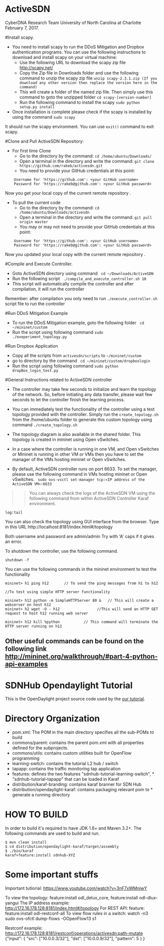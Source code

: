 ActiveSDN
========
CyberDNA Research Team
University of North Carolina at Charlotte
February 7, 2017.

#Install scapy.

* You need to install scapy to run the DDoS Mitigation and Dropbox authentication programs. You can use the following instructions to download and install scapy on your virtual machine:
  * Use the following URL to download the scapy zip file http://scapy.net/
  * Copy the Zip file in Downloads folder and use the following command to unzip the scapy zip file
    ``` unzip scapy-2.3.1.zip (If you download any other version then replace the version here in the command) ```
  * This will create a folder of the named zip file. Then simply use this command to goto the unzipped folder
    ``` cd scapy-[version-number] ```
  * Run the following command to install the scapy
    ``` sudo python setup.py install ```
* Once installation is complete please check if the scapy is installed by using the command 
  ``` sudo scapy ``` 
  
It should run the scapy environment. You can use ```exit()``` command to exit scapy.

#Clone and Pull ActiveSDN Repository:
* For first time Clone
  * Go to the directory <Downloads> by the command:
    ``` cd /home/ubuntu/Downloads/ ```
  * Open a terminal in the <Downloads> directory and write the command:
    ```git clone https://github.com/rakeb/activesdn.git ```
  * You need to provide your GitHub credentials at this point:
```  
    Username for 'https://github.com': <your GitHub username>
    Password for 'https://rakeb@github.com': <your GitHub password>
```

Now you get your local copy of the current remote repository <activesdn>.

* To pull the current code
  * Go to the directory <activesdn> by the command: 
  ```cd /home/ubuntu/Downloads/activesdn ```
  * Open a terminal in the <activesdn> directory and write the command:
    ```git pull origin master```
  * You may or may not need to provide your GitHub credentials at this point:
```
    Username for 'https://github.com': <your GitHub username>
    Password for 'https://rakeb@github.com': <your GitHub password>
```
Now you updated your local copy with the current remote repository <activesdn>. 


#Compile and Execute Controller.

* Goto ActiveSDN directory using command
 ```` cd ~/Downloads/ActiveSDN````
* Run the following script 
 ```` ./compile_and_execute_controller.sh 10````
* This script will automatically compile the controller and after compilation, it will run the controller

Remember: after compilation you only need to run ```./execute_controller.sh``` script file to run the controller

#Run DDoS Mitigation Example
* To run the DDoS Mitigation example, goto the following folder 
 ``` cd ~/mininet/custom```
* Run the script using following command 
 ``` sudo ./exeperiment_topology.py ```

#Run Dropbox Application
* Copy all the scripts from ```activesdn/scripts``` to ```~/mininet/custom``` 
* go to directory <DropBoxLogin> by the command 
  ``` cd ~/mininet/custom/dropboxlogin``` 
* Run the script using following command 
  ``` sudo python dropBox_login_test.py ```

#General Instructions related to ActiveSDN controller

* The controller may take few seconds to initialize and learn the topology of the network.  So, before initiating any data transfer, please wait few seconds to let the controller finish the learning process.

* You can immediately test the functionality of the controller using a test topology provided with the controller.  Simply run the ```create_topology.sh``` from the /home/ubuntu folder to generate this custom topology using command ```./create_topology.sh```

* The topology diagram is also available in the shared folder. This topology is created in mininet using Open vSwitches.

* In a case where the controller is running in one VM, and Open vSwitches or Mininet is running in other VM or VMs then you have to set the manager of the VMs hosting mininet or Open vSwitches. 

* By default, ActiveSDN controller runs on port 6633. To set the manager, please use the following command in VMs hosting mininet or Open vSwitches.
 ``` sudo ovs-vsctl set-manager tcp:<IP address of the ActiveSDN VM>:6633```

>>You can always check the logs of the ActiveSDN VM using the following command from within ActiveSDN Controller Karaf environment.
```
log:tail
```

You can also check the topology using GUI interface from the browser. Type in this URL http://localhost:8181/index.html#/topology

Both username and password are admin/admin
Try with 'A' caps if it gives an error.

To shutdown the controller, use the following command.
```
shutdown -f
```

You can use the following commands in the mininet environment to test the functionality
```
mininet> h1 ping h12       // To send the ping messages from h1 to h12

//To test using simple HTTP server functionality 

mininet> h12 python -m SimpleHTTPServer 80 &   // This will create a webserver on host h12
mininet> h2 wget -O - h12                 //This will send an HTTP GET request to host h12 running web server

mininet> h12 kill %python           // This command will terminate the HTTP server running on h12
```

Other useful commands can be found on the following link
http://mininet.org/walkthrough/#part-4-python-api-examples
------------------------------------------------------------


SDNHub Opendaylight Tutorial
============================
This is the OpenDaylight project source code used by the [our tutorial](http://sdnhub.org/tutorials/opendaylight/).

# Directory Organization
* pom.xml: The POM in the main directory specifies all the sub-POMs to build
* commons/parent: contains the parent pom.xml with all properties defined for the subprojects.
* commons/utils: contains custom utilities built for OpenFlow programming 
* learning-switch: contains the tutorial L2 hub / switch
* tapapp: contains the traffic monitoring tap application
* features: defines the two features "sdnhub-tutorial-learning-switch", * "sdnhub-tutorial-tapapp" that can be loaded in Karaf
* distribution/karaf-branding: contains karaf branner for SDN Hub
* distribution/opendaylight-karaf: contains packaging relevant pom to * generate a running directory 

# HOW TO BUILD
In order to build it's required to have JDK 1.8+ and Maven 3.2+. 
The following commands are used to build and run.
```
$ mvn clean install
$ cd distribution/opendaylight-karaf/target/assembly
$ ./bin/karaf
karaf>feature:install sdnhub-XYZ
```

# Some important stuffs
Important tutiorial: https://www.youtube.com/watch?v=3nF7xWMniwY

To view the topology: feature:install odl_delux_core, feature:install odl-dlux-yangui
The IP address example: http://172.16.178.128:8181/index.html#/topology
For REST API: feature: feature:install odl-restconf-all
To view flow rules in a switch: watch -n3 sudo ovs-ofctl dump-flows -OOpenFlow13 s1

Restconf example:
http://172.16.178.128:8181/restconf/operations/activesdn:path-mutate
{"input": {
    "src": ["10.0.0.3/32"],
    "dst": ["10.0.0.9/32"],
    "pattern": 5
  }
}
